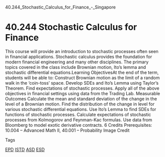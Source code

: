 40.244_Stochastic_Calculus_for_Finance_-_Singapore



40.244 Stochastic Calculus for Finance
======================================

This course will provide an introduction to stochastic processes often seen in financial applications. Stochastic calculus provides the foundation for modern financial engineering and many other disciplines. The primary topics covered in the class include Brownian motion, Ito’s lemma and stochastic differential equations.Learning ObjectivesAt the end of the term, students will be able to: Construct Brownian motion as the limit of a random walk in the ‘coin-toss’ space. Develop SDEs and Ito’s Lemma using Taylor’s Theorem. Find expectations of stochastic processes. Apply all of the above objectives in financial settings using data from the Trading Lab.
Measurable Outcomes Calculate the mean and standard deviation of the change in the level of a Brownian motion. Find the distribution of the change in level for various stochastic differential equations. Use Ito’s Lemma to find SDEs for functions of stochastic processes. Calculate expectations of stochastic processes from Kolmogorov and Feynman-Kac formulas. Use data from Bloomberg to model exotic derivative contracts. 6 Credits
Prerequisites: 10.004 – Advanced Math II, 40.001 – Probability Image Credit

Tags

[EPD](/education/undergraduate/courses/?pillar-cluster=44)
[ISTD](/education/undergraduate/courses/?pillar-cluster=11)
[ASD](/education/undergraduate/courses/?pillar-cluster=1167)
[ESD](/education/undergraduate/courses/?pillar-cluster=99)

